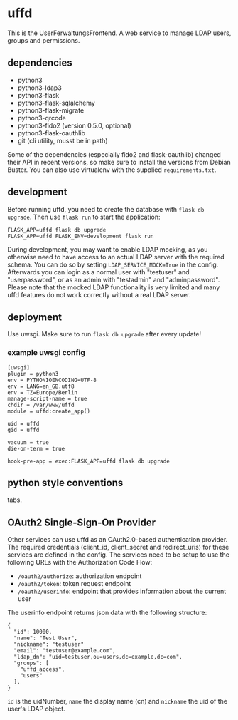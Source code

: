 # uffd

This is the UserFerwaltungsFrontend.
A web service to manage LDAP users, groups and permissions.

## dependencies
- python3
- python3-ldap3
- python3-flask
- python3-flask-sqlalchemy
- python3-flask-migrate
- python3-qrcode
- python3-fido2 (version 0.5.0, optional)
- python3-flask-oauthlib
- git (cli utility, musst be in path)

Some of the dependencies (especially fido2 and flask-oauthlib) changed their API in recent versions, so make sure to install the versions from Debian Buster.
You can also use virtualenv with the supplied `requirements.txt`.

## development

Before running uffd, you need to create the database with `flask db upgrade`.
Then use `flask run` to start the application:

```
FLASK_APP=uffd flask db upgrade
FLASK_APP=uffd FLASK_ENV=development flask run
```

During development, you may want to enable LDAP mocking, as you otherwise need to have access to an actual LDAP server with the required schema.
You can do so by setting `LDAP_SERVICE_MOCK=True` in the config.
Afterwards you can login as a normal user with "testuser" and "userpassword", or as an admin with "testadmin" and "adminpassword".
Please note that the mocked LDAP functionality is very limited and many uffd features do not work correctly without a real LDAP server.

## deployment

Use uwsgi. Make sure to run `flask db upgrade` after every update!

### example uwsgi config

```
[uwsgi]
plugin = python3
env = PYTHONIOENCODING=UTF-8
env = LANG=en_GB.utf8
env = TZ=Europe/Berlin
manage-script-name = true
chdir = /var/www/uffd
module = uffd:create_app()

uid = uffd
gid = uffd

vacuum = true
die-on-term = true

hook-pre-app = exec:FLASK_APP=uffd flask db upgrade
```

## python style conventions

tabs.

## OAuth2 Single-Sign-On Provider

Other services can use uffd as an OAuth2.0-based authentication provider.
The required credentials (client_id, client_secret and redirect_uris) for these services are defined in the config.
The services need to be setup to use the following URLs with the Authorization Code Flow:

* `/oauth2/authorize`: authorization endpoint
* `/oauth2/token`: token request endpoint
* `/oauth2/userinfo`: endpoint that provides information about the current user

The userinfo endpoint returns json data with the following structure:

```
{
  "id": 10000,
  "name": "Test User",
  "nickname": "testuser"
  "email": "testuser@example.com",
  "ldap_dn": "uid=testuser,ou=users,dc=example,dc=com",
  "groups": [
    "uffd_access",
    "users"
  ],
}
```

`id` is the uidNumber, `name` the display name (cn) and `nickname` the uid of the user's LDAP object.
